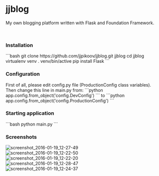 # jjblog
My own blogging platform written with Flask and Foundation Framework.

<br>

<h3>Installation</h3>
```bash
git clone https://github.com/jjpikoov/jjblog.git jjblog
cd jjblog
virtualenv venv
. venv/bin/active
pip install Flask
```
<br>

<h3>Configuration</h3>
First of all, please edit config.py file (ProductionConfig class variables).
Then change this line in main.py from:
```python
app.config.from_object('config.DevConfig')
```
to
```python
app.config.from_object('config.ProductionConfig')
```

<br>

<h3>Starting application</h3>
```bash
python main.py
```
<br>

<h3>Screenshots</h3>

![screenshot_2016-01-19_12-27-49](https://cloud.githubusercontent.com/assets/3046087/12417416/43b5282c-bea8-11e5-9504-19a35e909fdb.png)
<br>
![screenshot_2016-01-19_12-22-50](https://cloud.githubusercontent.com/assets/3046087/12417451/78b896bc-bea8-11e5-9be4-04a6cc374ffd.png)
<br>
![screenshot_2016-01-19_12-22-20](https://cloud.githubusercontent.com/assets/3046087/12417433/61d5b204-bea8-11e5-960e-325ccce92568.png)
<br>
![screenshot_2016-01-19_12-28-47](https://cloud.githubusercontent.com/assets/3046087/12417444/7008bfd8-bea8-11e5-88c8-de4119a51039.png)
<br>
![screenshot_2016-01-19_12-24-37](https://cloud.githubusercontent.com/assets/3046087/12417456/81cc0270-bea8-11e5-961e-591548df0832.png)
